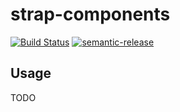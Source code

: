 # strap-components

[![Build Status](https://travis-ci.org/Sly321/strap-components.svg?branch=master)](https://travis-ci.org/Sly321/strap-components)
[![semantic-release](https://img.shields.io/badge/%20%20%F0%9F%93%A6%F0%9F%9A%80-semantic--release-e10079.svg)](https://github.com/semantic-release/semantic-release)

## Usage

TODO
